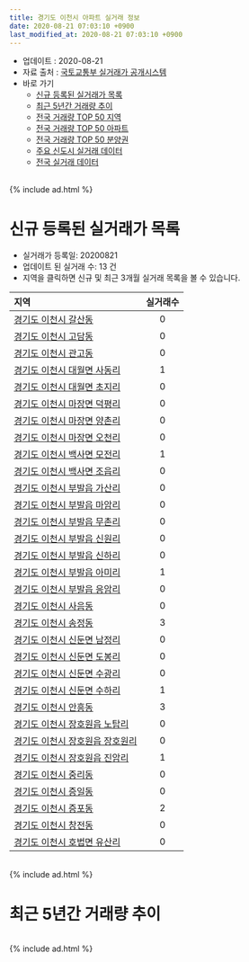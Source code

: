 ```yaml
---
title: 경기도 이천시 아파트 실거래 정보
date: 2020-08-21 07:03:10 +0900
last_modified_at: 2020-08-21 07:03:10 +0900
---
```


* 업데이트 : 2020-08-21
* 자료 출처 : [국토교통부 실거래가 공개시스템](http://rt.molit.go.kr)
* 바로 가기
    * [신규 등록된 실거래가 목록](#신규-등록된-실거래가-목록)
    * [최근 5년간 거래량 추이](#최근-5년간-거래량-추이)
    * [전국 거래량 TOP 50 지역](https://inasie.github.io/apt-trade-info/최근-3개월-전국에서-가장-거래가-많이-발생한-지역)
    * [전국 거래량 TOP 50 아파트](https://inasie.github.io/apt-trade-info/최근-3개월-전국에서-가장-거래가-많이-발생한-아파트)
    * [전국 거래량 TOP 50 분양권](https://inasie.github.io/apt-trade-info/최근-3개월-전국에서-가장-거래가-많이-발생한-분양권)
    * [주요 신도시 실거래 데이터](https://inasie.github.io/apt-trade-info/주요-신도시)
    * [전국 실거래 데이터](https://inasie.github.io/apt-trade-info/전국)

<br>
{% include ad.html %}
<br>

# 신규 등록된 실거래가 목록
* 실거래가 등록일: 20200821
* 업데이트 된 실거래 수: 13 건
* 지역을 클릭하면 신규 및 최근 3개월 실거래 목록을 볼 수 있습니다.


|지역|실거래수|
|:---|:---:|
|[경기도 이천시 갈산동](https://inasie.github.io/apt-trade-info/경기도-이천시-갈산동)|0|
|[경기도 이천시 고담동](https://inasie.github.io/apt-trade-info/경기도-이천시-고담동)|0|
|[경기도 이천시 관고동](https://inasie.github.io/apt-trade-info/경기도-이천시-관고동)|0|
|[경기도 이천시 대월면 사동리](https://inasie.github.io/apt-trade-info/경기도-이천시-대월면-사동리)|1|
|[경기도 이천시 대월면 초지리](https://inasie.github.io/apt-trade-info/경기도-이천시-대월면-초지리)|0|
|[경기도 이천시 마장면 덕평리](https://inasie.github.io/apt-trade-info/경기도-이천시-마장면-덕평리)|0|
|[경기도 이천시 마장면 양촌리](https://inasie.github.io/apt-trade-info/경기도-이천시-마장면-양촌리)|0|
|[경기도 이천시 마장면 오천리](https://inasie.github.io/apt-trade-info/경기도-이천시-마장면-오천리)|0|
|[경기도 이천시 백사면 모전리](https://inasie.github.io/apt-trade-info/경기도-이천시-백사면-모전리)|1|
|[경기도 이천시 백사면 조읍리](https://inasie.github.io/apt-trade-info/경기도-이천시-백사면-조읍리)|0|
|[경기도 이천시 부발읍 가산리](https://inasie.github.io/apt-trade-info/경기도-이천시-부발읍-가산리)|0|
|[경기도 이천시 부발읍 마암리](https://inasie.github.io/apt-trade-info/경기도-이천시-부발읍-마암리)|0|
|[경기도 이천시 부발읍 무촌리](https://inasie.github.io/apt-trade-info/경기도-이천시-부발읍-무촌리)|0|
|[경기도 이천시 부발읍 신원리](https://inasie.github.io/apt-trade-info/경기도-이천시-부발읍-신원리)|0|
|[경기도 이천시 부발읍 신하리](https://inasie.github.io/apt-trade-info/경기도-이천시-부발읍-신하리)|0|
|[경기도 이천시 부발읍 아미리](https://inasie.github.io/apt-trade-info/경기도-이천시-부발읍-아미리)|1|
|[경기도 이천시 부발읍 응암리](https://inasie.github.io/apt-trade-info/경기도-이천시-부발읍-응암리)|0|
|[경기도 이천시 사음동](https://inasie.github.io/apt-trade-info/경기도-이천시-사음동)|0|
|[경기도 이천시 송정동](https://inasie.github.io/apt-trade-info/경기도-이천시-송정동)|3|
|[경기도 이천시 신둔면 남정리](https://inasie.github.io/apt-trade-info/경기도-이천시-신둔면-남정리)|0|
|[경기도 이천시 신둔면 도봉리](https://inasie.github.io/apt-trade-info/경기도-이천시-신둔면-도봉리)|0|
|[경기도 이천시 신둔면 수광리](https://inasie.github.io/apt-trade-info/경기도-이천시-신둔면-수광리)|0|
|[경기도 이천시 신둔면 수하리](https://inasie.github.io/apt-trade-info/경기도-이천시-신둔면-수하리)|1|
|[경기도 이천시 안흥동](https://inasie.github.io/apt-trade-info/경기도-이천시-안흥동)|3|
|[경기도 이천시 장호원읍 노탑리](https://inasie.github.io/apt-trade-info/경기도-이천시-장호원읍-노탑리)|0|
|[경기도 이천시 장호원읍 장호원리](https://inasie.github.io/apt-trade-info/경기도-이천시-장호원읍-장호원리)|0|
|[경기도 이천시 장호원읍 진암리](https://inasie.github.io/apt-trade-info/경기도-이천시-장호원읍-진암리)|1|
|[경기도 이천시 중리동](https://inasie.github.io/apt-trade-info/경기도-이천시-중리동)|0|
|[경기도 이천시 증일동](https://inasie.github.io/apt-trade-info/경기도-이천시-증일동)|0|
|[경기도 이천시 증포동](https://inasie.github.io/apt-trade-info/경기도-이천시-증포동)|2|
|[경기도 이천시 창전동](https://inasie.github.io/apt-trade-info/경기도-이천시-창전동)|0|
|[경기도 이천시 호법면 유산리](https://inasie.github.io/apt-trade-info/경기도-이천시-호법면-유산리)|0|


<br>
{% include ad.html %}
<br>

# 최근 5년간 거래량 추이


<div style="width:100%;">
    <canvas id="deal_progress" height="200"></canvas>
</div>

<script>
new Chart(document.getElementById("deal_progress"), {
    type: 'line',
    data: {
        labels: ['201508','201509','201510','201511','201512','201601','201602','201603','201604','201605','201606','201607','201608','201609','201610','201611','201612','201701','201702','201703','201704','201705','201706','201707','201708','201709','201710','201711','201712','201801','201802','201803','201804','201805','201806','201807','201808','201809','201810','201811','201812','201901','201902','201903','201904','201905','201906','201907','201908','201909','201910','201911','201912','202001','202002','202003','202004','202005','202006','202007','202008'],
        datasets: [{
            label: '매매',
            pointRadius: 1,
            data: [152, 188, 183, 153, 123, 170, 123, 178, 152, 150, 175, 157, 154, 162, 193, 138, 128, 110, 146, 167, 166, 150, 198, 197, 158, 159, 143, 149, 128, 174, 152, 197, 167, 132, 132, 121, 139, 120, 138, 131, 131, 161, 121, 163, 132, 147, 140, 181, 184, 149, 220, 166, 207, 168, 202, 193, 167, 234, 392, 280, 80],
            borderColor: "rgba(255, 201, 14, 1)",
            backgroundColor: "rgba(255, 201, 14, 0.5)",
            fill: false,
            lineTension: 0
        },{
            label: '전월세',
            pointRadius: 1,
            data: [109, 95, 151, 119, 131, 129, 144, 152, 145, 115, 109, 127, 118, 138, 162, 142, 136, 110, 163, 164, 127, 99, 138, 116, 134, 131, 112, 125, 102, 126, 105, 152, 119, 92, 120, 100, 85, 79, 86, 91, 131, 180, 124, 117, 104, 87, 108, 102, 123, 93, 114, 136, 132, 146, 158, 125, 97, 92, 112, 82, 24],
            borderColor: "rgba(0, 141, 185, 1)",
            backgroundColor: "rgba(0, 141, 185, 0.5)",
            fill: false,
            lineTension: 0
        }
        ]
    },
    options: {
        responsive: true,
        title: {
            display: false
        },
        tooltips: {
            mode: 'index',
            intersect: false
        },
        hover: {
            mode: 'nearest',
            intersect: true
        },
        scales: {
            xAxes: [{
                display: true,
                scaleLabel: {
                    display: true,
                    labelString: '년/월'
                }
            }],
            yAxes: [{
                display: true,
                ticks: {
                    suggestedMin: 0,
                },
                scaleLabel: {
                    display: true,
                    labelString: '실거래 수'
                }
            }]
        }
    }
});

</script>


<br>
{% include ad.html %}
<br>

